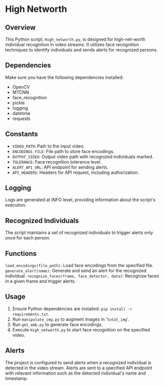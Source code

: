 # High Networth

## Overview
This Python script, `High_networth.py`, is designed for high-net-worth individual recognition in video streams. It utilizes face recognition techniques to identify individuals and sends alerts for recognized persons.

## Dependencies
Make sure you have the following dependencies installed:
* OpenCV
* MTCNN
* face_recognition
* pickle
* logging
* datetime
* requests

## Constants
* `VIDEO_PATH`: Path to the input video.
* `ENCODINGS_FILE`: File path to store face encodings.
* `OUTPUT_VIDEO`: Output video path with recognized individuals marked.
* `TOLERANCE`: Face recognition tolerance level.
* `ALERT_API_URL`: API endpoint for sending alerts.
* `API_HEADERS`: Headers for API request, including authorization.

## Logging
Logs are generated at INFO level, providing information about the script's execution.

## Recognized Individuals
The script maintains a set of recognized individuals to trigger alerts only once for each person.

## Functions
`load_encodings(file_path)`: Load face encodings from the specified file.
`generate_alert(name)`: Generate and send an alert for the recognized individual.
`recognize_faces(frame, face_detector, data)`: Recognize faces in a given frame and trigger alerts.

## Usage
1. Ensure Python dependencies are installed: `pip install -r requirements.txt`.
2. Run `manipulate_img.py` to augment images in '`total_img`'.
3. Run `get_emb.py` to generate face encodings.
4. Execute `High_networth.py` to start face recognition on the specified video.

## Alerts
The project is configured to send alerts when a recognized individual is detected in the video stream. Alerts are sent to a specified API endpoint with relevant information such as the detected individual's name and timestamp.

